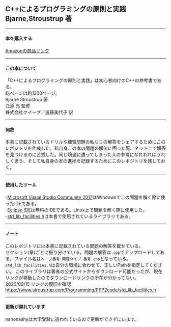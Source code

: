 ## C++によるプログラミングの原則と実践　Bjarne,Stroustrup 著
***
#### 本を購入する
[Amazonの商品リンク](https://www.amazon.co.jp/C-%E3%81%AB%E3%82%88%E3%82%8B%E3%83%97%E3%83%AD%E3%82%B0%E3%83%A9%E3%83%9F%E3%83%B3%E3%82%B0%E3%81%AE%E5%8E%9F%E5%89%87%E3%81%A8%E5%AE%9F%E8%B7%B5-Bjarne-Stroustrup/dp/4048930516)
***
#### この本について
「C++によるプログラミングの原則と実践」は初心者向けのC++の参考書である。<br> 総ページは約1200ページ。<br>
Bjarne Stroustrup 著 <br>
江添 亮 監修 <br>
株式会社クイープ／遠藤美代子 訳 <br>
***
#### 何故
本書に記載されているドリルや練習問題の私なりの解答をシェアするためにこのレポジトリを作成した。私自身この本の問題の解法に困った際、ネット上で解答を見つけるのに苦労した。同じ境遇に遭ってしまった人の参考になれれればうれしく思う、そして私自身の本の進捗を記録するためにこのレポジトリを残しておく。
***
#### 使用したツール
-[Microsoft Visual Studio Community 2017](https://my.visualstudio.com/Downloads?q=visual%20studio%202017&wt.mc_id=o~msft~vscom~older-downloads)はWindowsでこの問題を解く際に使ったIDEである。 <br>
-[Eclipse IDE](https://www.eclipse.org/downloads/)は無料のIDEである。Linux上で問題を解く際に使用した。 <br>
-[std_lib_facilities.h](https://raw.githubusercontent.com/nanonashy/Principle-and-Practice-Using-Cpp-Second-Edition-JP/master/std_lib_facilities.h)は本書で使用されているライブラリである。 <br>
***
#### ノート
このレポジトリには本書に記載されている問題の解答を載せている。 <br>
セクション(章)ごとに振り分けている。問題の解答は`.cpp`でアップロードしてある。ファイル名は`ページ番号_問題タイプ 番号.cpp`となっている。 <br>
`std_lib_facilities.h`は自分の環境に合わせて、正しいPathを指定してください。 このライブラリは著者の公式サイトからダウンロード可能だったが、現在リンクが移動したのでダウンロードリンクの所在が分かってない。<br>
2020/09/15 リンクの復旧を確認
https://www.stroustrup.com/Programming/PPP2code/std_lib_facilities.h
***
#### 更新が遅れています <br>
nanonashyは大学受験に追われているので更新ができずにいます。
